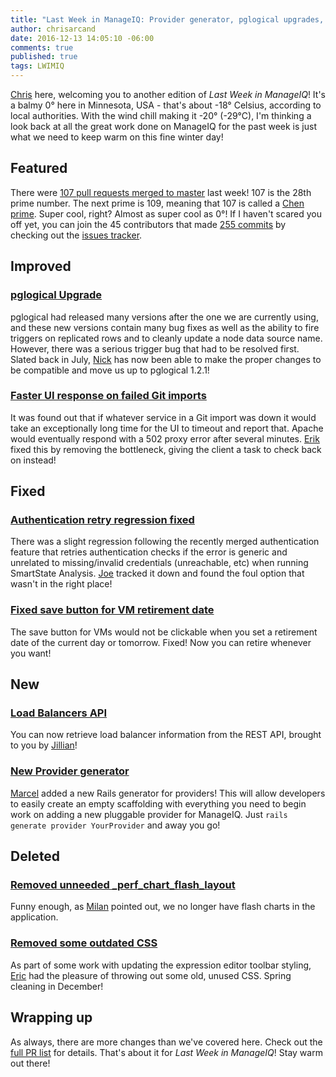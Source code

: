 ```yaml
---
title: "Last Week in ManageIQ: Provider generator, pglogical upgrades, and Chen primes!"
author: chrisarcand
date: 2016-12-13 14:05:10 -06:00
comments: true
published: true
tags: LWIMIQ
---
```


[Chris](https://twitter.com/chrisarcand) here, welcoming you to another edition
of *Last Week in ManageIQ*! It's a balmy 0° here in Minnesota, USA - that's
about -18° Celsius, according to local authorities. With the wind chill making
it -20° (-29°C), I'm thinking a look back at all the great work done on
ManageIQ for the past week is just what we need to keep warm on this fine
winter day!

## Featured

There were [107 pull requests merged to master][PRs merged last week] last week! 107 is the 28th prime number.
The next prime is 109, meaning that 107 is called a [Chen prime](https://en.wikipedia.org/wiki/Chen_prime).
Super cool, right? Almost as super cool as 0°! If I haven't scared you off yet,
you can join the 45 contributors that made [255 commits][Commits merged last week] by
checking out the [issues tracker](https://github.com/manageiq/manageiq/issues).

## Improved

### [pglogical Upgrade](https://github.com/ManageIQ/manageiq/pull/13070)
pglogical had released many versions after the one we are currently using, and
these new versions contain many bug fixes as well as the ability to fire
triggers on replicated rows and to cleanly update a node data source name.
However, there was a serious trigger bug that had to be resolved first. Slated
back in July, [Nick](https://github.com/carbonin) has now been able to make the
proper changes to be compatible and move us up to pglogical 1.2.1!

### [Faster UI response on failed Git imports](https://github.com/ManageIQ/manageiq/pull/12964)
It was found out that if whatever service in a Git import was down it would take an exceptionally long time
for the UI to timeout and report that. Apache would eventually respond with a 502 proxy error after several minutes.
[Erik](https://github.com/eclarizio) fixed this by removing the bottleneck, giving the client a task to check back
on instead!

## Fixed

### [Authentication retry regression fixed](https://github.com/ManageIQ/manageiq/pull/13026)
There was a slight regression following the recently merged authentication feature that retries authentication checks
if the error is generic and unrelated to missing/invalid credentials (unreachable, etc) when running SmartState Analysis.
[Joe](https://github.com/jrafanie) tracked it down and found the foul option that wasn't in the right place!

### [Fixed save button for VM retirement date](https://github.com/ManageIQ/manageiq/pull/12343)
The save button for VMs would not be clickable when you set a retirement date of the current day or tomorrow.
Fixed! Now you can retire whenever you want!

## New

### [Load Balancers API](https://github.com/ManageIQ/manageiq/pull/13067)
You can now retrieve load balancer information from the REST API, brought to you by [Jillian](https://github.com/jntullo)!

### [New Provider generator](https://github.com/ManageIQ/manageiq/pull/12209)
[Marcel](https://github.com/durandom) added a new Rails generator for providers! This will allow
developers to easily create an empty scaffolding with everything you need to begin work on adding a new
pluggable provider for ManageIQ. Just `rails generate provider YourProvider` and away you go!

## Deleted

### [Removed unneeded _perf_chart_flash_layout](https://github.com/ManageIQ/manageiq/pull/12989)
Funny enough, as [Milan](https://github.com/mzazrivec) pointed out, we no longer have flash charts in the application.


### [Removed some outdated CSS](https://github.com/ManageIQ/manageiq/pull/12998)
As part of some work with updating the expression editor toolbar styling, [Eric](https://github.com/epwinchell) had
the pleasure of throwing out some old, unused CSS. Spring cleaning in December!

## Wrapping up

As always, there are more changes than we've covered here. Check out the [full PR list][PRs merged last week] for details.
That's about it for *Last Week in ManageIQ*! Stay warm out there!

[PRs merged last week]: https://github.com/ManageIQ/manageiq/pulls?page=1&q=is%3Apr+is%3Amerged+base%3Amaster+merged%3A%222016-12-05+..+2016-12-11%22+sort%3Acreated-desc&utf8=%E2%9C%93
[Commits merged last week]: https://github.com/manageiq/manageiq/compare/master@%7B2016-12-05%7D...@%7B2016-12-11%7D
